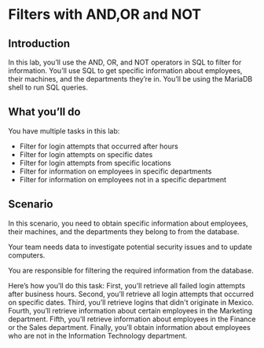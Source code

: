 # Filters with AND,OR and NOT
<h2>Introduction</h2>
In this lab, you’ll use the AND, OR, and NOT operators in SQL to filter for information. You’ll use SQL to get specific information about employees, their machines, and the departments they’re in. You’ll be using the MariaDB shell to run SQL queries.

<h2>What you’ll do</h2>
You have multiple tasks in this lab:

 - Filter for login attempts that occurred after hours
 - Filter for login attempts on specific dates
 - Filter for login attempts from specific locations
 - Filter for information on employees in specific departments
 - Filter for information on employees not in a specific department

<h2>Scenario</h2>
In this scenario, you need to obtain specific information about employees, their machines, and the departments they belong to from the database.

Your team needs data to investigate potential security issues and to update computers.

You are responsible for filtering the required information from the database.

Here’s how you’ll do this task: First, you’ll retrieve all failed login attempts after business hours. Second, you’ll retrieve all login attempts that occurred on specific dates. Third, you’ll retrieve logins that didn't originate in Mexico. Fourth, you’ll retrieve information about certain employees in the Marketing department. Fifth, you’ll retrieve information about employees in the Finance or the Sales department. Finally, you’ll obtain information about employees who are not in the Information Technology department.
